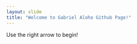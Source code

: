 ```yaml
---
layout: slide
title: "Welcome to Gabriel Aloho Github Page!"
---
```


Use the right arrow to begin!
